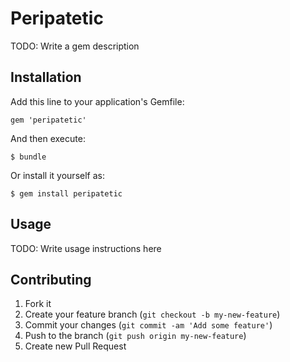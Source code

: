 # Peripatetic

TODO: Write a gem description

## Installation

Add this line to your application's Gemfile:

    gem 'peripatetic'

And then execute:

    $ bundle

Or install it yourself as:

    $ gem install peripatetic

## Usage

TODO: Write usage instructions here

## Contributing

1. Fork it
2. Create your feature branch (`git checkout -b my-new-feature`)
3. Commit your changes (`git commit -am 'Add some feature'`)
4. Push to the branch (`git push origin my-new-feature`)
5. Create new Pull Request
